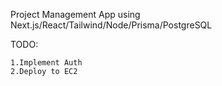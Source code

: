 Project Management App using Next.js/React/Tailwind/Node/Prisma/PostgreSQL

TODO: 
    
    1.Implement Auth
    2.Deploy to EC2
